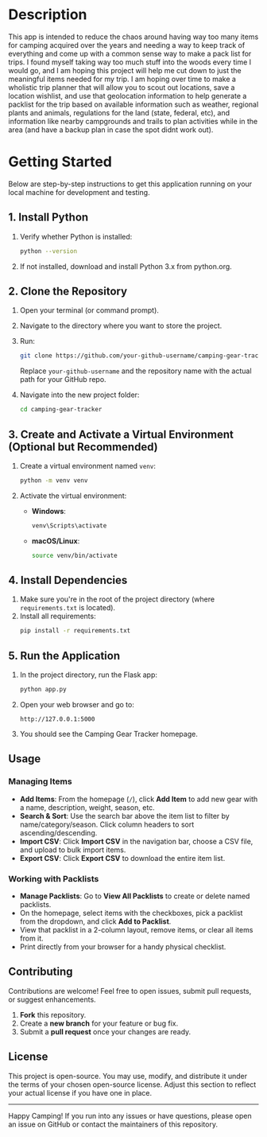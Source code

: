 # Description
This app is intended to reduce the chaos around having way too many items for camping acquired over the years and needing a way to keep track of everything and come up with a common sense way to make a pack list for trips. I found myself taking way too much stuff into the woods every time I would go, and I am hoping this project will help me cut down to just the meaningful items needed for my trip. I am hoping over time to make a wholistic trip planner that will allow you to scout out locations, save a location wishlist, and use that geolocation information to help generate a packlist for the trip based on available information such as weather, regional plants and animals, regulations for the land (state, federal, etc), and information like nearby campgrounds and trails to plan activities while in the area (and have a backup plan in case the spot didnt work out).

# Getting Started

Below are step-by-step instructions to get this application running on your local machine for development and testing.

## 1. Install Python

1. Verify whether Python is installed:
   ```bash
   python --version
   ```

2. If not installed, download and install Python 3.x from python.org.

## 2. Clone the Repository

1. Open your terminal (or command prompt).
2. Navigate to the directory where you want to store the project.
3. Run:
   ```bash
   git clone https://github.com/your-github-username/camping-gear-tracker.git
   ```
   Replace `your-github-username` and the repository name with the actual path for your GitHub repo.

4. Navigate into the new project folder:
   ```bash
   cd camping-gear-tracker
   ```

## 3. Create and Activate a Virtual Environment (Optional but Recommended)

1. Create a virtual environment named `venv`:
   ```bash
   python -m venv venv
   ```

2. Activate the virtual environment:
   * **Windows**:
     ```bash
     venv\Scripts\activate
     ```
   * **macOS/Linux**:
     ```bash
     source venv/bin/activate
     ```

## 4. Install Dependencies

1. Make sure you're in the root of the project directory (where `requirements.txt` is located).
2. Install all requirements:
   ```bash
   pip install -r requirements.txt
   ```

## 5. Run the Application

1. In the project directory, run the Flask app:
   ```bash
   python app.py
   ```

2. Open your web browser and go to:
   ```
   http://127.0.0.1:5000
   ```

3. You should see the Camping Gear Tracker homepage.

## Usage

### Managing Items

- **Add Items**: From the homepage (`/`), click **Add Item** to add new gear with a name, description, weight, season, etc.
- **Search & Sort**: Use the search bar above the item list to filter by name/category/season. Click column headers to sort ascending/descending.
- **Import CSV**: Click **Import CSV** in the navigation bar, choose a CSV file, and upload to bulk import items.
- **Export CSV**: Click **Export CSV** to download the entire item list.

### Working with Packlists

- **Manage Packlists**: Go to **View All Packlists** to create or delete named packlists.
- On the homepage, select items with the checkboxes, pick a packlist from the dropdown, and click **Add to Packlist**.
- View that packlist in a 2-column layout, remove items, or clear all items from it.
- Print directly from your browser for a handy physical checklist.

## Contributing

Contributions are welcome! Feel free to open issues, submit pull requests, or suggest enhancements.

1. **Fork** this repository.
2. Create a **new branch** for your feature or bug fix.
3. Submit a **pull request** once your changes are ready.

## License

This project is open-source. You may use, modify, and distribute it under the terms of your chosen open-source license. Adjust this section to reflect your actual license if you have one in place.

---

Happy Camping! If you run into any issues or have questions, please open an issue on GitHub or contact the maintainers of this repository.